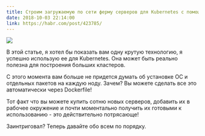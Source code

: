 ```yaml
---
title: Строим загружаемую по сети ферму серверов для Kubernetes с помощью LTSP
date: 2018-10-03 22:14:00
link: https://habr.com/post/423785/
---
```


![](https://kubernetes.io/images/blog/2018-10-01-network-bootable-farm-with-ltsp/k8s+ltsp.svg)

В этой статье, я хотел бы показать вам одну крутую технологию, я успешно использую ее для Kubernetes. Она может быть реально полезна для построения больших кластеров.

С этого момента вам больше не придется думать об установке ОС и отдельных пакетов на каждую ноду. Зачем? Вы можете сделать все это автоматически через Dockerfile!

Тот факт что вы можете купить сотню новых серверов, добавить их в рабочее окружение и почти моментально получить их готовыми к использованию - это действительно потрясающе!

Заинтриговал? Теперь давайте обо всем по порядку.

<!--more-->
